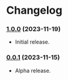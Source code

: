 # Changelog

### [1.0.0](https://github.com/jendave/augmented-reality/commits/main) (2023-11-19)

* Initial release.

### [0.0.1](https://github.com/jendave/augmented-reality/commits/main) (2023-11-15)

* Alpha release.
